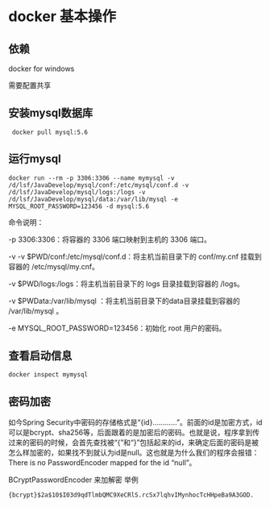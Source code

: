 # docker 基本操作
## 依赖
docker for windows 

需要配置共享
## 安装mysql数据库
```aidl
 docker pull mysql:5.6
```
## 运行mysql
```aidl
docker run --rm -p 3306:3306 --name mymysql -v /d/lsf/JavaDevelop/mysql/conf:/etc/mysql/conf.d -v /d/lsf/JavaDevelop/mysql/logs:/logs -v /d/lsf/JavaDevelop/mysql/data:/var/lib/mysql -e MYSQL_ROOT_PASSWORD=123456 -d mysql:5.6
```

命令说明：

-p 3306:3306：将容器的 3306 端口映射到主机的 3306 端口。

-v -v $PWD/conf:/etc/mysql/conf.d：将主机当前目录下的 conf/my.cnf 挂载到容器的 /etc/mysql/my.cnf。

-v $PWD/logs:/logs：将主机当前目录下的 logs 目录挂载到容器的 /logs。

-v $PWData:/var/lib/mysql ：将主机当前目录下的data目录挂载到容器的 /var/lib/mysql 。

-e MYSQL_ROOT_PASSWORD=123456：初始化 root 用户的密码。

## 查看启动信息
```
docker inspect mymysql
```


## 密码加密
如今Spring Security中密码的存储格式是“{id}…………”。前面的id是加密方式，id可以是bcrypt、sha256等，后面跟着的是加密后的密码。也就是说，程序拿到传过来的密码的时候，会首先查找被“{”和“}”包括起来的id，来确定后面的密码是被怎么样加密的，如果找不到就认为id是null。这也就是为什么我们的程序会报错：There is no PasswordEncoder mapped for the id “null”。

BCryptPasswordEncoder 来加解密
举例
```aidl
{bcrypt}$2a$10$I03d9qdTlmbQMC9XeCRlS.rcSx7lqhvIMynhocTcHHpeBa9A3GOD.

```